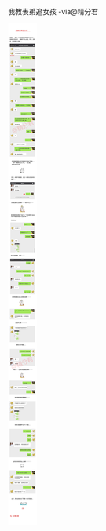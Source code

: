 我教表弟追女孩 -via@精分君

![532793b73ab14a558ecc03e654810a46.jpg](https://raw.githubusercontent.com/wxlzmt/cdn1/master/ext/qw/groups/20022/532793b73ab14a558ecc03e654810a46.jpg)
